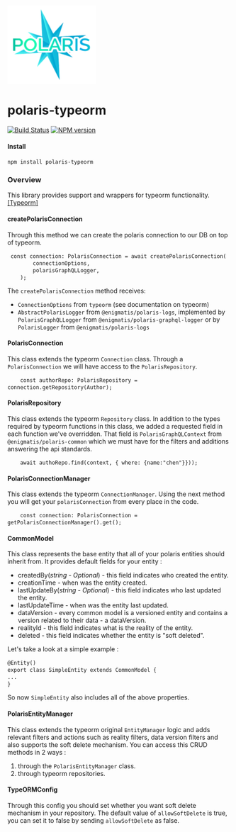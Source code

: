 ![Small Logo](static/img/polaris-logo.png)

# polaris-typeorm

[![Build Status](https://travis-ci.com/Enigmatis/polaris-typeorm.svg?branch=master)](https://travis-ci.com/Enigmatis/polaris-typeorm)
[![NPM version](https://img.shields.io/npm/v/@enigmatis/polaris-typeorm.svg?style=flat-square)](https://www.npmjs.com/package/@enigmatis/polaris-typeorm)

#### Install

```
npm install polaris-typeorm
```

### Overview

This library provides support and wrappers for typeorm functionality. [[Typeorm]](https://github.com/typeorm/typeorm)

#### createPolarisConnection

Through this method we can create the polaris connection to our DB on top of typeorm.

```
 const connection: PolarisConnection = await createPolarisConnection(
        connectionOptions,
        polarisGraphQLLogger,
    );
```

The `createPolarisConnection` method receives:

-   `ConnectionOptions` from `typeorm` (see documentation on typeorm)
-   `AbstractPolarisLogger` from `@enigmatis/polaris-logs`, implemented by `PolarisGraphQLLogger` from `@enigmatis/polaris-graphql-logger` or by `PolarisLogger` from `@enigmatis/polaris-logs`

#### PolarisConnection

This class extends the typeorm `Connection` class.
Through a `PolarisConnection` we will have access to the `PolarisRepository`.

```
    const authorRepo: PolarisRepository = connection.getRepository(Author);
```

#### PolarisRepository

This class extends the typeorm `Repository` class.
In addition to the types required by typeorm functions in this class, we added a requested field in each function we've overridden.
That field is `PolarisGraphQLContext` from `@enigmatis/polaris-common` which we must have for the filters and additions answering the api standards.

```
    await authoRepo.find(context, { where: {name:"chen"}}));
```

#### PolarisConnectionManager

This class extends the typeorm `ConnectionManager`. Using the next method you will get your `polarisConnection` from every place in the code.

```
    const connection: PolarisConnection = getPolarisConnectionManager().get();
```

#### CommonModel

This class represents the base entity that all of your polaris entities should inherit from.
It provides default fields for your entity :

-   createdBy(_string - Optional_) - this field indicates who created the entity.
-   creationTime - when was the entity created.
-   lastUpdateBy(_string - Optional_) - this field indicates who last updated the entity.
-   lastUpdateTime - when was the entity last updated.
-   dataVersion - every common model is a versioned entity and contains a version related to their data - a dataVersion.
-   realityId - this field indicates what is the reality of the entity.
-   deleted - this field indicates whether the entity is "soft deleted".

Let's take a look at a simple example :

```
@Entity()
export class SimpleEntity extends CommonModel {
...
}
```

So now `SimpleEntity` also includes all of the above properties.

#### PolarisEntityManager

This class extends the typeorm original `EntityManager` logic and adds relevant filters and actions such as reality filters,
data version filters and also supports the soft delete mechanism.
You can access this CRUD methods in 2 ways :

1. through the `PolarisEntityManager` class.
2. through typeorm repositories.

#### TypeORMConfig

Through this config you should set whether you want soft delete mechanism in your repository.
The default value of `allowSoftDelete` is true, you can set it to false by sending `allowSoftDelete` as false.
